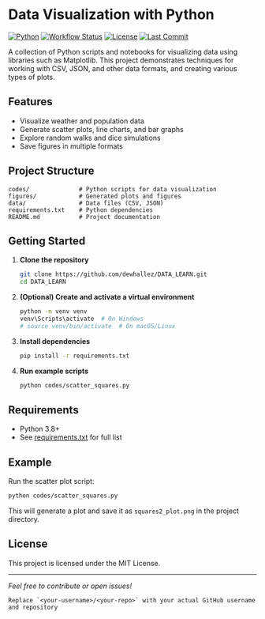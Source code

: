 # Data Visualization with Python

[![Python](https://img.shields.io/badge/python-3.8%2B-blue.svg)](https://www.python.org/)
[![Workflow Status](https://github.com/dewhallez/DATA_LEARN/actions/workflows/python-app.yml/badge.svg)](https://github.com/dewhallez/DATA_LEARN/actions)
[![License](https://img.shields.io/badge/license-MIT-green.svg)](LICENSE)
[![Last Commit](https://img.shields.io/github/last-commit/dewhallez/DATA_LEARN.svg)](https://github.com/dewhallez/DATA_LEARN/commits/main)

A collection of Python scripts and notebooks for visualizing data using libraries such as Matplotlib. This project demonstrates techniques for working with CSV, JSON, and other data formats, and creating various types of plots.

## Features

- Visualize weather and population data
- Generate scatter plots, line charts, and bar graphs
- Explore random walks and dice simulations
- Save figures in multiple formats

## Project Structure

```
codes/              # Python scripts for data visualization
figures/            # Generated plots and figures
data/               # Data files (CSV, JSON)
requirements.txt    # Python dependencies
README.md           # Project documentation
```

## Getting Started

1. **Clone the repository**
   ```sh
   git clone https://github.com/dewhallez/DATA_LEARN.git
   cd DATA_LEARN
   ```

2. **(Optional) Create and activate a virtual environment**
   ```sh
   python -m venv venv
   venv\Scripts\activate  # On Windows
   # source venv/bin/activate  # On macOS/Linux
   ```

3. **Install dependencies**
   ```sh
   pip install -r requirements.txt
   ```

4. **Run example scripts**
   ```sh
   python codes/scatter_squares.py
   ```

## Requirements

- Python 3.8+
- See [requirements.txt](requirements.txt) for full list

## Example

Run the scatter plot script:

```sh
python codes/scatter_squares.py
```

This will generate a plot and save it as `squares2_plot.png` in the project directory.

## License

This project is licensed under the MIT License.

---

*Feel free to contribute or open issues!*

```
Replace `<your-username>/<your-repo>` with your actual GitHub username and repository